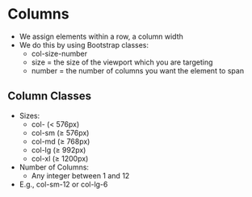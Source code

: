 # Columns
* We assign elements within a row, a column width
* We do this by using Bootstrap classes:
  * col-size-number
  * size = the size of the viewport which you are targeting
  * number = the number of columns you want the element to span 
## Column Classes
* Sizes:
  * col- ($<$ 576px)
  * col-sm ($\geq$ 576px)
  * col-md ($\geq$ 768px)
  * col-lg ($\geq$ 992px)
  * col-xl ($\geq$ 1200px)
* Number of Columns:
  * Any integer between 1 and 12
* E.g., col-sm-12 or col-lg-6